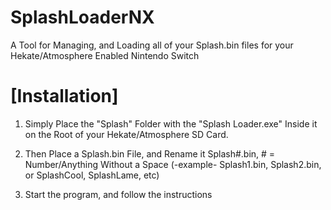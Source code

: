 # SplashLoaderNX

A Tool for Managing, and Loading all of your Splash.bin files for your Hekate/Atmosphere Enabled Nintendo Switch 



# [Installation]


1) Simply Place the "Splash" Folder with the "Splash Loader.exe" Inside it on the Root of your Hekate/Atmosphere SD Card.

2) Then Place a Splash.bin File, and Rename it Splash#.bin, # = Number/Anything Without a Space (-example- Splash1.bin, Splash2.bin, or SplashCool, SplashLame, etc)

3) Start the program, and follow the instructions     
